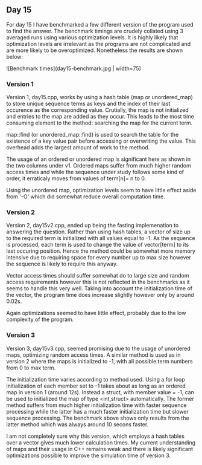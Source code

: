 ## Day 15

For day 15 I have benchmarked a few different version of the program used to find the answer. The benchmark timings are crudely collated using 3 averaged runs using various optimization levels. It is highly likely that optimization levels are irrelevant as the programs are not complicated and are more likely to be overoptimized. Nonetheless the results are shown below:

![Benchmark times](day15-benchmark.jpg | width=75)

### Version 1

Version 1, day15.cpp, works by using a hash table (map or unordered_map) to store unique sequence terms as keys and the index of their last occurence as the corresponding value. Crutially, the map is not initialized and entries to the map are added as they occur. This leads to the most time consuming element to the method: searching the map for the current term. 

map::find (or unordered_map::find) is used to search the table for the existence of a key value pair before accessing or overwriting the value. This overhead adds the largest amount of work to the method. 

The usage of an ordered or unordered map is significant here as shown in the two columns under v1. Ordered maps suffer from much higher random access times and while the sequence under study follows some kind of order, it erraticaly moves from values of term[n]= n to 0. 

Using the unordered map, optimization levels seem to have little effect aside from '-O' which did somewhat reduce overall computation time.  

### Version 2

Version 2, day15v2.cpp, ended up being the fasting implemenation to answering the question. Rather than using hash tables, a vector of size up to the required term is initialized with all values equal to -1. As the sequence is processed, each term is used to change the value of vector[term] to its last occuring position. Hence the method could be somewhat more memory intensive due to requiring space for every number up to max size however the sequence is likely to require this anyway. 

Vector access times should suffer somewhat do to large size and random access requirements however this is not reflected in the benchmarks as it seems to handle this very well. Taking into account the initialization time of the vector, the program time does increase slightly however only by around 0.02s.

Again optimizations seemed to have little effect, probably due to the low complexity of the program. 

### Version 3

Version 3, day15v3.cpp, seemed promising due to the usage of unordered maps, optimizing random access times. A similar method is used as in version 2 where the maps is initialized to -1, with all possible term numbers from 0 to max term.

The initialization time varies according to method used. Using a for loop initialization of each member set to -1 takes about as long as an ordered map in version 1 (around 12s). Instead a struct, with member value = -1, can be used to initialized the map of type <int,struct> automatically. The former method suffers from much higher initialization time with faster sequence processing while the latter has a much faster initialization time but slower sequence processing. The benchmark above shows only results from the latter method which was always around 10 secons faster. 

I am not completely sure why this version, which employs a hash tables over a vector gives much lower calculation times. My current understanding of maps and their usage in C++ remains weak and there is likely significant optimizations possible to improve the simulation time of version 3. 

